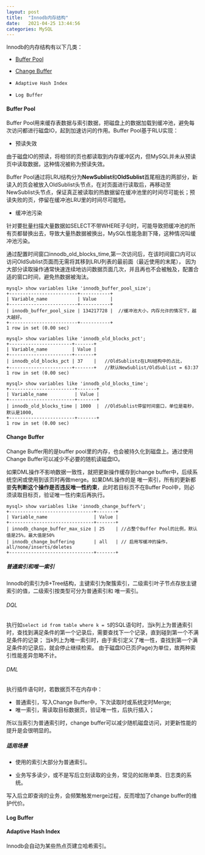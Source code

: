 ```yaml
---
layout: post
title:  "Innodb内存结构"
date:   2021-04-25 13:44:56
categories: MySQL
---
```


Innodb的内存结构有以下几类：

* [Buffer Pool](https://dev.mysql.com/doc/refman/8.0/en/innodb-buffer-pool.html) 

* [Change Buffer](https://dev.mysql.com/doc/refman/8.0/en/innodb-change-buffer.html) 

* `Adaptive Hash Index`

* `Log Buffer`

#### Buffer Pool
Buffer Pool用来缓存表数据与索引数据，把磁盘上的数据加载到缓冲池，避免每次访问都进行磁盘IO，起到加速访问的作用。Buffer Pool基于RLU实现：

* 预读失效

由于磁盘IO的预读，将相邻的页也都读取到内存缓冲区内，但MySQL并未从预读页中读取数据，这种情况被称为预读失效。

Buffer Pool通过将LRU结构分为**NewSublist**和**OldSublist**首尾相连的两部分，新读入的页会被放入OldSublist头节点，在对页面进行读取后，再移动至
NewSublist头节点，保证真正被读取的热数据留在缓冲池里的时间尽可能长；预读失败的页，停留在缓冲池LRU里的时间尽可能短。

* 缓冲池污染

针对要批量扫描大量数据如SELECT不带WHERE子句时，可能导致把缓冲池的所有页都替换出去，导致大量热数据被换出，MySQL性能急剧下降，这种情况叫缓冲池污染。

通过配置时间窗口innodb_old_blocks_time,第一次访问后，在该时间窗口内可以访问OldSublist页面而无需将其移到LRU列表的最前面（最近使用的末尾），
因为大部分读取操作通常快速连续地访问数据页面几次，并且再也不会被触及，配置合适的窗口时间，避免热数据被淘汰。


```
mysql> show variables like 'innodb_buffer_pool_size';
+-------------------------+-----------+
| Variable_name           | Value     |
+-------------------------+-----------+
| innodb_buffer_pool_size | 134217728 |  //缓冲池大小，内存允许的情况下，越大越好。
+-------------------------+-----------+
1 row in set (0.00 sec)

mysql> show variables like 'innodb_old_blocks_pct';
+-----------------------+-------+
| Variable_name         | Value |
+-----------------------+-------+
| innodb_old_blocks_pct | 37    |   //OldSublistz在LRU结构中的占比，
+-----------------------+-------+   //默认NewSublist/OldSublist = 63:37
1 row in set (0.00 sec)

mysql> show variables like 'innodb_old_blocks_time';
+------------------------+-------+
| Variable_name          | Value |
+------------------------+-------+
| innodb_old_blocks_time | 1000  |  //OldSublist停留时间窗口，单位是毫秒，默认是1000,
+------------------------+-------+   
1 row in set (0.00 sec)
```


#### Change Buffer

Change Buffer用的是buffer pool里的内存，也会被持久化到磁盘上。通过使用Change Buffer可以减少不必要的随机读磁盘IO。

如果DML操作不影响数据一致性，就把更新操作缓存到change buffer中，后续系统空闲或使用到该页时再做merge。如果DML操作的是
唯一索引，所有的更新都要**先判断这个操作是否违反唯一性约束**，此时若目标页不在Buffer Pool中，则必须读取目标页，验证唯一性约束后再执行。


```
mysql> show variables like 'innodb_change_buffer%';
+-------------------------------+-------+
| Variable_name                 | Value |
+-------------------------------+-------+
| innodb_change_buffer_max_size | 25    | //占整个Buffer Pool的比例，默认值是25%，最大值是50%
| innodb_change_buffering       | all   | // 启用写缓冲的操作，all/none/inserts/deletes
+-------------------------------+-------+
```

##### 普通索引和唯一索引
Innodb的索引为B+Tree结构，主键索引为聚簇索引，二级索引叶子节点存放主键索引的值，二级索引按类型可分为普通索引和
唯一索引。

###### DQL

执行如`select id from table where k = 5`的SQL语句时，当k列上为普通索引时，查找到满足条件的第一个记录后，需要查找下一个记录，直到碰到第一个不满足条件的记录； 
当k列上为唯一索引时，由于索引定义了唯一性，查找到第一个满足条件的记录后，就会停止继续检索。
由于磁盘IO已页(Page)为单位，故两种索引性能差异忽略不计。

###### DML

执行插件语句时，若数据页不在内存中：
* 普通索引，写入Change Buffer中，下次读取时或系统定时Merge;
* 唯一索引，需读取目标数据页，验证唯一性，后执行插入；

    
所以当索引为普通索引时，change buffer可以减少随机磁盘访问，对更新性能的提升是会很明显的。

##### 适用场景

* 使用的索引大部分为普通索引。

* 业务写多读少，或不是写后立刻读取的业务，常见的如账单类、日志类的系统。

写入后立即查询的业务，会频繁触发merge过程，反而增加了change buffer的维护代价。


#### Log Buffer




#### Adaptive Hash Index 
Innodb会自动为某些热点页建立哈希索引。





    

